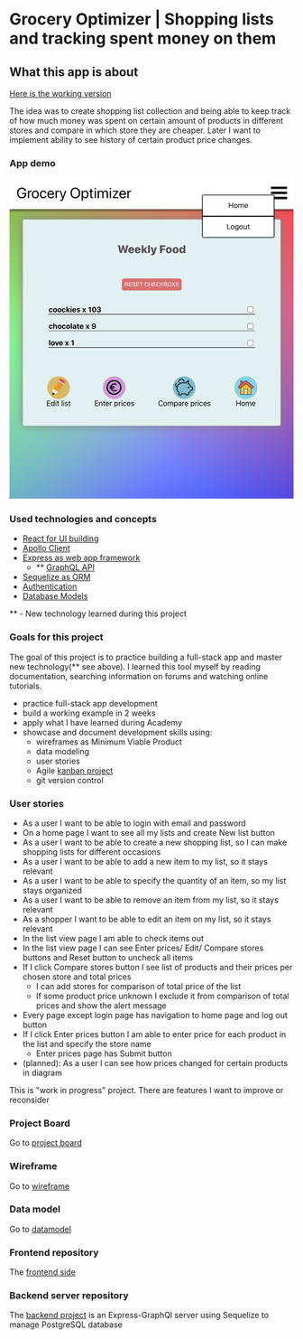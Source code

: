 # Grocery Optimizer | Shopping lists and tracking spent money on them

## What this app is about

[Here is the working version](https://relaxed-roentgen-f2a31b.netlify.app/login)

The idea was to create shopping list collection and being able to keep track of how much money was spent on certain amount of products in different stores and compare in which store they are cheaper. Later I want to implement ability to see history of certain product price changes.

### App demo

![Demo](./demo.png)

### Used technologies and concepts

- [React for UI building](https://github.com/katerynapidhorna/grocery-optimizer-front/blob/development-front/src/index.js)
- [Apollo Client](https://github.com/katerynapidhorna/grocery-optimizer-front/blob/development-front/src/App.js)
- [Express as web app framework](https://github.com/katerynapidhorna/grocery-optimizer-back/blob/development/server.js)
  - \*\* [GraphQL API](https://github.com/katerynapidhorna/grocery-optimizer-back/blob/development/server.js)
- [Sequelize as ORM](https://github.com/katerynapidhorna/grocery-optimizer-back/blob/development/server.js)
- [Authentication](https://github.com/katerynapidhorna/grocery-optimizer-back/tree/development/routers)
- [Database Models](https://github.com/katerynapidhorna/grocery-optimizer-back/tree/development/models)

\*\* - New technology learned during this project

### Goals for this project

The goal of this project is to practice building a full-stack app and master new technology(\*\* see above). I learned this tool myself by reading documentation, searching information on forums and watching online tutorials.

- practice full-stack app development
- build a working example in 2 weeks
- apply what I have learned during Academy
- showcase and document development skills using:
  - wireframes as Minimum Viable Product
  - data modeling
  - user stories
  - Agile [kanban project](https://github.com/users/katerynapidhorna/projects/1)
  - git version control

### User stories

- As a user I want to be able to login with email and password
- On a home page I want to see all my lists and create New list button
- As a user I want to be able to create a new shopping list, so I can make shopping lists for different occasions
- As a user I want to be able to add a new item to my list, so it stays relevant
- As a user I want to be able to specify the quantity of an item, so my list stays organized
- As a user I want to be able to remove an item from my list, so it stays relevant
- As a shopper I want to be able to edit an item on my list, so it stays relevant
- In the list view page I am able to check items out
- In the list view page I can see Enter prices/ Edit/ Compare stores buttons and Reset button to uncheck all items
- If I click Compare stores button I see list of products and their prices per chosen store and total prices
  - I can add stores for comparison of total price of the list
  - If some product price unknown I exclude it from comparison of total prices and show the alert message
- Every page except login page has navigation to home page and log out button
- If I click Enter prices button I am able to enter price for each product in the list and specify the store name
  - Enter prices page has Submit button
- (planned): As a user I can see how prices changed for certain products in diagram

This is "work in progress" project. There are features I want to improve or reconsider

### Project Board

Go to [project board](https://github.com/users/katerynapidhorna/projects/1)

### Wireframe

Go to [wireframe](https://wireframepro.mockflow.com/view/M951f31687368b6cd22a4f2998f633d1f1595231762262#/page/d35b5c6e58d3445c8d2068d8e788bea3)

### Data model

Go to [datamodel](https://app.lucidchart.com/documents/view/75b6592e-19db-4b79-ad03-0e1563381636/0_0)

### Frontend repository

The [frontend side](https://github.com/katerynapidhorna/grocery-optimizer-front)

### Backend server repository

The [backend project](https://github.com/katerynapidhorna/grocery-optimizer-back) is an Express-GraphQl server using Sequelize to manage PostgreSQL database
